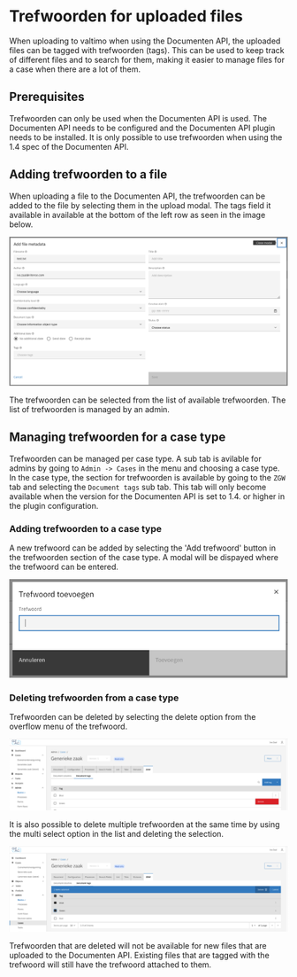 # Trefwoorden for uploaded files

When uploading to valtimo when using the Documenten API, the uploaded files can be tagged with trefwoorden (tags).
This can be used to keep track of different files and to search for them, making it easier to manage files for a case
when there are a lot of them.

## Prerequisites

Trefwoorden can only be used when the Documenten API is used. The Documenten API needs to be configured and the 
Documenten API plugin needs to be installed. It is only possible to use trefwoorden when using the 1.4 spec of the 
Documenten API.

## Adding trefwoorden to a file

When uploading a file to the Documenten API, the trefwoorden can be added to the file by selecting them in the upload 
modal. The tags field it available in available at the bottom of the left row as seen in the image below. 

![File upload modal](img/file-upload-modal.png)

The trefwoorden can be selected from the list of available trefwoorden. The list of trefwoorden is managed by an admin.

## Managing trefwoorden for a case type

Trefwoorden can be managed per case type. A sub tab is avilable for admins by going to 
`Admin -> Cases` in the menu and choosing a case type. In the case type, the section for trefwoorden is available by going to
the `ZGW` tab and selecting the `Document tags` sub tab. This tab will only become available when the version for the
Documenten API is set to 1.4. or higher in the plugin configuration. 

### Adding trefwoorden to a case type

A new trefwoord can be added by selecting the 'Add trefwoord' button in the trefwoorden section of the case type. A modal
will be dispayed where the trefwoord can be entered.

![Adding a trefwoord](img/add-trefwoord-modal.png)

### Deleting trefwoorden from a case type

Trefwoorden can be deleted by selecting the delete option from the overflow menu of the trefwoord.

![Deleting a trefwoord](img/delete-trefwoord.png)

It is also possible to delete multiple trefwoorden at the same time by using the multi select option in the list and 
deleting the selection.

![Selecting multiple trefwoorden for deletion](img/trefwoord-multi-select.png)

Trefwoorden that are deleted will not be available for new files that are uploaded to the Documenten API. Existing files
that are tagged with the trefwoord will still have the trefwoord attached to them.

